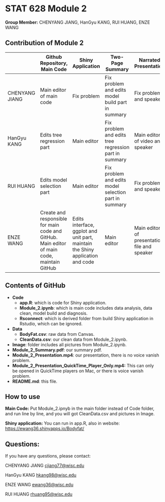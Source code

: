 # STAT 628 Module 2

**Group Member:** CHENYANG JIANG, HanGyu KANG, RUI HUANG, ENZE WANG

## Contribution of Module 2

|                | Github Repository, Main Code                                 | Shiny Application                                            | Two-Page Summary                                      | Narrated Presentation                        |
| -------------- | ------------------------------------------------------------ | ------------------------------------------------------------ | ----------------------------------------------------- | -------------------------------------------- |
| CHENYANG JIANG | Main editor of main code                                     | Fix problem                                                  | Fix problem and edits model build part in summary     | Fix problem and speaker                      |
| HanGyu KANG    | Edits tree regression part                                   | Main editor                                                  | Fix problem and edits tree regression part in summary | Main editor of video and speaker             |
| RUI HUANG      | Edits model selection part                                   | Main editor                                                  | Fix problem and edits model selection part in summary | Fix problem and speaker                      |
| ENZE WANG      | Create and responsible for main code and GitHub. Main editor of main code, maintain GitHub | Edits interface, ggplot and unit part, maintain the Shiny application and code | Main editor                                           | Main editor of presentation file and speaker |

## Contents of GitHub

* **Code**
  * **app.R**: which is code for Shiny application.
  * **Module_2.ipynb**: which is main code includes data analysis, data clean, model build and diagnosis.
  * **Rsconnect**: which is derived folder from build Shiny application in Rstudio, which can be ignored.
* **Data**
  * **BodyFat.csv**: raw data from Canvas.
  * **CleanData.csv**: our clean data from Module_2.ipynb.
* **Image**: folder includes all pictures from Module_2.ipynb.
* **Module_2_Summary.pdf**: our summary pdf. 
* **Module_2_Presentation.mp4**: our presentation, there is no voice vanish problem.
* **Module_2_Presentation_QuickTime_Player_Only.mp4:** This can only be opened in QuickTime players on Mac, or there is voice vanish problem.
* **README.md**: this file. 

## How to use

**Main Code:** Put Module_2.ipnyb in the main folder instead of Code folder, and run line by line, and you will got CleanData.csv and pictures in Image. 

**Shiny application:** You can run in app.R, also in website: https://ewang36.shinyapps.io/Bodyfat/

## Questions:

If you have any questions, please contact:

CHENYANG JIANG cjiang77@wisc.edu

HanGyu KANG hkang98@wisc.edu

ENZE WANG ewang36@wisc.edu

RUI HUANG rhuang95@wisc.edu

